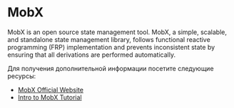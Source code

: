 # MobX

MobX is an open source state management tool. MobX, a simple, scalable, and standalone state management library, follows functional reactive programming (FRP) implementation and prevents inconsistent state by ensuring that all derivations are performed automatically.

Для получения дополнительной информации посетите следующие ресурсы:

- [MobX Official Website](https://mobx.js.org/)
- [Intro to MobX Tutorial](https://www.youtube.com/watch?v=WQQq1QbYlAw)
